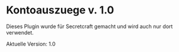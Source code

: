 Kontoauszuege v. 1.0
=============

Dieses Plugin wurde für Secretcraft gemacht und wird auch nur dort verwendet.

Aktuelle Version: 1.0
